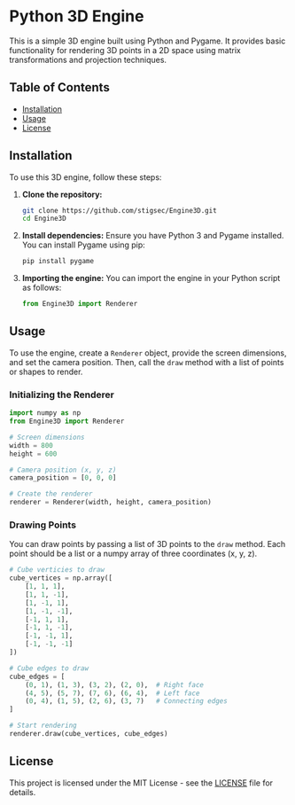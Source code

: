 
# Python 3D Engine

This is a simple 3D engine built using Python and Pygame. It provides basic functionality for rendering 3D points in a 2D space using matrix transformations and projection techniques.

## Table of Contents
- [Installation](#installation)
- [Usage](#usage)
- [License](#license)

## Installation

To use this 3D engine, follow these steps:

1. **Clone the repository:**
   ```bash
   git clone https://github.com/stigsec/Engine3D.git
   cd Engine3D
   ```

2. **Install dependencies:**
   Ensure you have Python 3 and Pygame installed. You can install Pygame using pip:
   ```bash
   pip install pygame
   ```

3. **Importing the engine:**
   You can import the engine in your Python script as follows:
   ```python
   from Engine3D import Renderer
   ```

## Usage

To use the engine, create a `Renderer` object, provide the screen dimensions, and set the camera position. Then, call the `draw` method with a list of points or shapes to render.

### Initializing the Renderer

```python
import numpy as np
from Engine3D import Renderer

# Screen dimensions
width = 800
height = 600

# Camera position (x, y, z)
camera_position = [0, 0, 0]

# Create the renderer
renderer = Renderer(width, height, camera_position)
```

### Drawing Points

You can draw points by passing a list of 3D points to the `draw` method. Each point should be a list or a numpy array of three coordinates (x, y, z).

```python
# Cube verticies to draw
cube_vertices = np.array([
    [1, 1, 1],
    [1, 1, -1],
    [1, -1, 1],
    [1, -1, -1],
    [-1, 1, 1],
    [-1, 1, -1],
    [-1, -1, 1],
    [-1, -1, -1]
])

# Cube edges to draw
cube_edges = [
    (0, 1), (1, 3), (3, 2), (2, 0),  # Right face
    (4, 5), (5, 7), (7, 6), (6, 4),  # Left face
    (0, 4), (1, 5), (2, 6), (3, 7)   # Connecting edges
]

# Start rendering
renderer.draw(cube_vertices, cube_edges)
```

## License

This project is licensed under the MIT License - see the [LICENSE](LICENSE) file for details.
